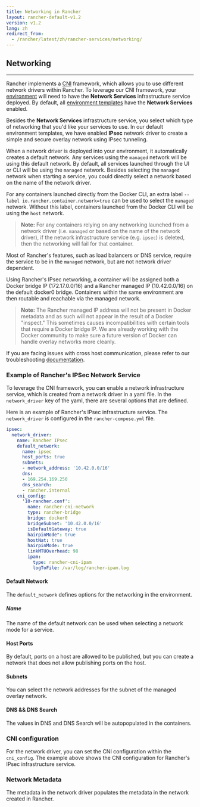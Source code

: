 ```yaml
---
title: Networking in Rancher
layout: rancher-default-v1.2
version: v1.2
lang: zh
redirect_from:
  - /rancher/latest/zh/rancher-services/networking/
---
```


## Networking
---

Rancher implements a [CNI](https://github.com/containernetworking/cni) framework, which allows you to use different network drivers within Rancher. To leverage our CNI framework, your [environment]({{site.baseurl}}/rancher/{{page.version}}/{{page.lang}}/environments) will need to have the **Network Services** infrastructure service deployed. By default, all [environment templates]({{site.baseurl}}/rancher/{{page.version}}/{{page.lang}}/environments/#what-is-an-environment-template) have the **Network Services** enabled.

Besides the **Network Services** infrastructure service, you select which type of networking that you'd like your services to use. In our default environment templates, we have enabled **IPsec** network driver to create a simple and secure overlay network using IPsec tunneling.

When a network driver is deployed into your environment, it automatically creates a default network. Any services using the `managed` network will be using this default network. By default, all services launched through the UI or CLI will be using the `managed` network. Besides selecting the `managed` network when starting a service, you could directly select a network based on the name of the network driver.

For any containers launched directly from the Docker CLI, an extra label `--label io.rancher.container.network=true` can be used to select the `managed` network. Without this label, containers launched from the Docker CLI will be using the `host` network.

> **Note:** For any containers relying on any networking launched from a network driver (i.e. `managed` or based on the name of the network driver), if the network infrastructure service (e.g. `ipsec`) is deleted, then the networking will fail for that container.

Most of Rancher's features, such as load balancers or DNS service, require the service to be in the `managed` network, but are not network driver dependent.

Using Rancher's IPsec networking, a container will be assigned both a Docker bridge IP (172.17.0.0/16) and a Rancher managed IP (10.42.0.0/16) on the default docker0 bridge. Containers within the same environment are then routable and reachable via the managed network.

> **Note:** The Rancher managed IP address will not be present in Docker metadata and as such will not appear in the result of a Docker "inspect." This sometimes causes incompatibilities with certain tools that require a Docker bridge IP. We are already working with the Docker community to make sure a future version of Docker can handle overlay networks more cleanly.

If you are facing issues with cross host communication, please refer to our troubleshooting [documentation]({{site.baseurl}}/rancher/{{page.version}}/{{page.lang}}/faqs/troubleshooting/#cross-host-communication).

### Example of Rancher's IPSec Network Service

To leverage the CNI framework, you can enable a network infrastructure service, which is created from a network driver in a yaml file. In the `network_driver` key of the yaml, there are several options that are defined.

Here is an example of Rancher's IPsec infrastructure service. The `network_driver` is configured in the `rancher-compose.yml` file.

```yaml
ipsec:
  network_driver:
    name: Rancher IPsec
    default_network:
      name: ipsec
      host_ports: true
      subnets:
      - network_address: '10.42.0.0/16'
      dns:
      - 169.254.169.250
      dns_search:
      - rancher.internal
    cni_config:
      '10-rancher.conf':
        name: rancher-cni-network
        type: rancher-bridge
        bridge: docker0
        bridgeSubnet: '10.42.0.0/16'
        isDefaultGateway: true
        hairpinMode": true
        hostNat: true
        hairpinMode: true
        linkMTUOverhead: 98
        ipam:
          type: rancher-cni-ipam
          logToFile: /var/log/rancher-ipam.log
```

#### Default Network
The `default_network` defines options for the networking in the environment.

##### Name

The name of the default network can be used when selecting a network mode for a service.

#### Host Ports

By default, ports on a host are allowed to be published, but you can create a network that does not allow publishing ports on the host.

#### Subnets

You can select the network addresses for the subnet of the managed overlay network.

#### DNS && DNS Search

The values in DNS and DNS Search  will be autopopulated in the containers.

### CNI configuration

For the network driver, you can set the CNI configuration within the `cni_config`. The example above shows the CNI configuration for Rancher's IPsec infrastructure service.

### Network Metadata

The metadata in the network driver populates the metadata in the network created in Rancher.
